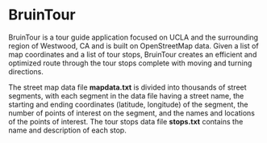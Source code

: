 # BruinTour
BruinTour is a tour guide application focused on UCLA and the surrounding region of Westwood, CA and is built on OpenStreetMap data. Given a list of map coordinates and a list of tour stops, BruinTour creates an efficient and optimized route through the tour stops complete with moving and turning directions.

The street map data file **mapdata.txt** is divided into thousands of street segments, with each segment in the data file having a street name, the starting and ending coordinates (latitude, longitude) of the segment, the number of points of interest on the segment, and the names and locations of the points of interest. The tour stops data file **stops.txt** contains the name and description of each stop.
